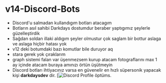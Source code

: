 # v14-Discord-Bots

- Discord'u salmadan kullandıgım botları atacagım
- Botların asıl sahibi Darkdays dostumdur beraber yaptıgımız şeylerle güzelleştirdik
- Sağdan soldan illaki aldıgım şeyler olmustur çok saglam bir bottur aslaga ve aslaga hiçbir hatası yok 
- v12 deki botumdaki bazı komutlar bile duruyor aq
- stara gerek yok çıraklarım 
- graph sistemi falan var üşenmezsem kurup atacam fotograflarını max 1 ay içinde atacam buraya amınızı örtün üşütmeyin
- Discord botları ihtiyacınız varsa en güvenelir en hızlı süpersonik yapacak kişi **darkdaysdev** dir.
[![Discord Profile](https://lanyard-profile-readme.vercel.app/api/901094423033708576)
öptüms.
